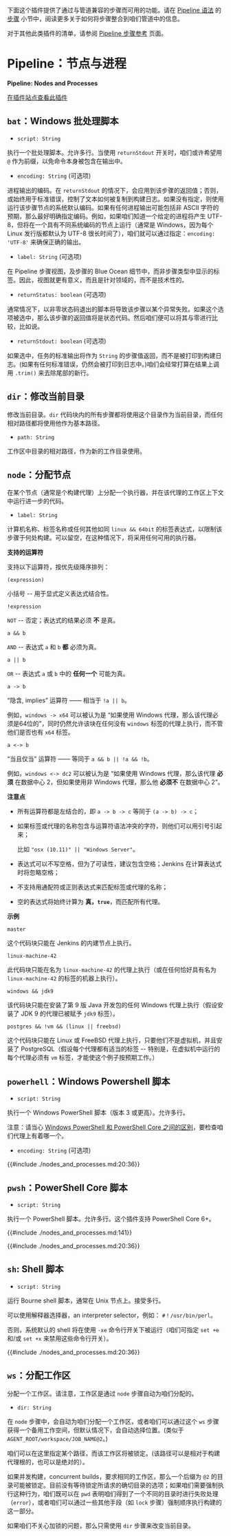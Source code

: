 下面这个插件提供了通过与管道兼容的步骤而可用的功能。请在 [Pipeline 语法](./syntax.md) 的 [步骤](./syntax.md#步骤) 小节中，阅读更多关于如何将步骤整合到咱们管道中的信息。

对于其他此类插件的清单，请参阅 [Pipeline 步骤参考](https://www.jenkins.io/doc/pipeline/steps/) 页面。


# Pipeline：节点与进程

**Pipeline: Nodes and Processes**

[在插件站点查看此插件](https://plugins.jenkins.io/workflow-durable-task-step/)


## `bat`：Windows 批处理脚本


- `script: String`

执行一个批处理脚本。允许多行。当使用 `returnStdout` 开关时，咱们或许希望用 `@` 作为前缀，以免命令本身被包含在输出中。

- `encoding: String` (可选项)

进程输出的编码。在 `returnStdout` 的情况下，会应用到该步骤的返回值；否则，或始终用于标准错误，控制了文本如何被复制到构建日志。如果没有指定，则使用运行该步骤节点的系统默认编码。如果有任何进程输出可能包括非 ASCII 字符的预期，那么最好明确指定编码。例如，如果咱们知道一个给定的进程将产生 UTF-8，但将在一个具有不同系统编码的节点上运行（通常是 Windows，因为每个 Linux 发行版都默认为 UTF-8 很长时间了），咱们就可以通过指定：`encoding: 'UTF-8'` 来确保正确的输出。

- `label: String` (可选项)

在 Pipeline 步骤视图，及步骤的 Blue Ocean 细节中，而非步骤类型中显示的标签。因此，视图就更有意义，而且是针对领域的，而不是技术性的。


- `returnStatus: boolean` (可选项)

通常情况下，以非零状态码退出的脚本将导致该步骤以某个异常失败。如果这个选项被选中，那么该步骤的返回值将是状态代码。然后咱们便可以将其与零进行比较，比如说。


- `returnStdout: boolean` (可选项)

如果选中，任务的标准输出将作为 `String` 的步骤值返回，而不是被打印到构建日志。(如果有任何标准错误，仍然会被打印到日志中。)咱们会经常打算在结果上调用 `.trim()` 来去除尾部的新行。


## `dir`：修改当前目录

修改当前目录。`dir` 代码块内的所有步骤都将使用这个目录作为当前目录，而任何相对路径都将使用他作为基本路径。

- `path: String`

工作区中目录的相对路径，作为新的工作目录使用。


## `node`：分配节点

在某个节点（通常是个构建代理）上分配一个执行器，并在该代理的工作区上下文中运行进一步的代码。


- `label: String`

计算机名称、标签名称或任何其他如同 `linux && 64bit` 的标签表达式，以限制该步骤于何处构建。可以留空，在这种情况下，将采用任何可用的执行器。


**支持的运算符**

支持以下运算符，按优先级降序排列：


`(expression)`

小括号 -- 用于显式定义表达式结合性。


`!expression`

`NOT` -- 否定；表达式的结果必须 **不** 是真。


`a && b`

`AND` -- 表达式 `a` 和 `b` **都** 必须为真。


`a || b`

`OR` -- 表达式 `a` 或 `b` 中的 **任何一个** 可能为真。


`a -> b`

“隐含, implies” 运算符 —— 相当于 `!a || b`。

例如，`windows -> x64` 可以被认为是 “如果使用 Windows 代理，那么该代理必须是64位的”，同时仍然允许该块在任何没有 `windows` 标签的代理上执行，而不管他们是否也有 `x64` 标签。


`a <-> b`

“当且仅当” 运算符 —— 等同于 `a && b || !a && !b`。

例如，`windows <-> dc2` 可以被认为是 “如果使用 Windows 代理，那么该代理 **必须** 在数据中心 2，但如果使用非 Windows 代理，那么他 **必须不** 在数据中心 2”。


**注意点**

- 所有运算符都是左结合的，即 `a -> b -> c` 等同于 `(a -> b) -> c`；

- 如果标签或代理的名称包含与运算符语法冲突的字符，则他们可以用引号引起来；

    比如 `"osx (10.11)" || "Windows Server"`。

- 表达式可以不写空格，但为了可读性，建议包含空格；Jenkins 在计算表达式时将忽略空格；

- 不支持用通配符或正则表达式来匹配标签或代理的名称；

- 空的表达式将始终计算为 **真，`true`**，而匹配所有代理。


**示例**

`master`

这个代码块只能在 Jenkins 的内建节点上执行。


`linux-machine-42`

此代码块只能在名为 `linux-machine-42` 的代理上执行（或在任何恰好具有名为 `linux-machine-42` 的标签的机器上执行）。


`windows && jdk9`

该代码块只能在安装了第 9 版 Java 开发包的任何 Windows 代理上执行（假设安装了 JDK 9 的代理已被赋予 `jdk9` 标签）。


`postgres && !vm && (linux || freebsd)`

这个代码块只能在 Linux 或 FreeBSD 代理上执行，只要他们不是虚拟机，并且安装了 PostgreSQL（假设每个代理都有适当的标签 -- 特别是，在虚拟机中运行的每个代理必须有 `vm` 标签，才能使这个例子按预期工作。）


## `powerhell`：Windows Powershell 脚本


- `script: String`

执行一个 Windows PowerShell 脚本（版本 3 或更高）。允许多行。

注意：请当心 [Windows PowerShell 和 PowerShell Core 之间的区别](https://docs.microsoft.com/en-us/powershell/scripting/whats-new/differences-from-windows-powershell?view=powershell-7.2)，要检查咱们代理上有着哪一个。

- `encoding: String` (可选项)

{{#include ./nodes_and_processes.md:20:36}}


## `pwsh`：PowerShell Core 脚本

- `script: String`

执行一个 PowerShell 脚本。允许多行。这个插件支持 PowerShell Core 6+。

{{#include ./nodes_and_processes.md:141}}

{{#include ./nodes_and_processes.md:20:36}}


## `sh`: Shell 脚本


- `script: String`

运行 Bourne shell 脚本，通常在 Unix 节点上。接受多行。

可以使用解释器选择器，an interpreter selector，例如： `#！/usr/bin/perl`。

否则，系统默认的 shell 将在使用 `-xe` 命令行开关下被运行（咱们可指定 `set +e` 和/或 `set +x` 来禁用这些命令行开关）。


{{#include ./nodes_and_processes.md:20:36}}


## `ws`：分配工作区

分配一个工作区。请注意，工作区是通过 `node` 步骤自动为咱们分配的。


- `dir: String`

在 `node` 步骤中，会自动为咱们分配一个工作区，或者咱们可以通过这个 `ws` 步骤获得一个备用工作空间，但默认情况下，会自动选择位置。(类似于 `AGENT_ROOT/workspace/JOB_NAME@2`。)


咱们可以在这里指定某个路径，而该工作区将被锁定。(该路径可以是相对于构建代理根的，也可以是绝对的）。

如果并发构建，concurrent builds，要求相同的工作区，那么一个后缀为 `@2` 的目录可能被锁定。目前没有等待锁定所请求的确切目录的选项；如果咱们需要强制执行这种行为，咱们既可以在 `pwd` 表明咱们得到了一个不同的目录时进行失败处理（`error`），或者咱们可以通过一些其他手段（如 `lock` 步骤）强制顺序执行构建的这一部分。

如果咱们不关心加锁的问题，那么只需使用 `dir` 步骤来改变当前目录。
